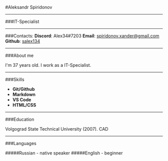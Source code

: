 #Aleksandr Spiridonov
***
###IT-Specialist
***
###Contacts:
**Discord**: Alex34#7203
**Email**: spiridonov.xander@gmail.com
**Github**: [salex134](https://github.com/salex134)
***
###About me

I'm 37 years old. I work as a IT-Specialist.

***

###Skills
+ **Git/Github**
+ **Markdown**
+ **VS Code**
+ **HTML/CSS**

***

###Education

Volgograd State Technical University (2007). CAD 

---

###Languages

#####Russian - native speaker
#####English - beginner